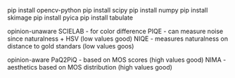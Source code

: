 pip install opencv-python
pip install scipy
pip install numpy
pip install skimage
pip install pyica
pip install tabulate

opinion-unaware
SCIELAB - for color difference
PIQE - can measure noise since naturalness + HSV (low values good)
NIQE - measures naturalness on distance to gold standars (low values goos)

opinion-aware
PaQ2PiQ - based on MOS scores (high values good)
NIMA - aesthetics based on MOS distribution (high values good)
